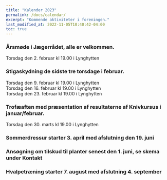 ```yaml
---
title: "Kalender 2023"
permalink: /docs/calendar/
excerpt: "Kommende aktiviteter i foreningen."
last_modified_at: 2022-11-05T10:40:42-04:00
toc: true
---
```



### Årsmøde i Jægerrådet, alle er velkommen.
Torsdag den 2. februar kl 19.00 i Lynghytten<br />

### Stigaskydning de sidste tre torsdage i februar.
Torsdag den 9. februar kl 19.00 i Lynghytten<br />
Torsdag den 16. februar kl 19.00 i Lynghytten<br />
Torsdag den 23. februar kl 19.00 i Lynghytten<br />

### Trofæaften med præsentation af resultaterne af Knivkursus i januar/februar.
Torsdag den 30. marts kl 19.00 i Lynghytten<br />

### Sommerdressur starter 3. april med afslutning den 19. juni

### Ansøgning om tilskud til planter senest den 1. juni, se skema under Kontakt

### Hvalpetræning starter 7. august med afslutning 4. september